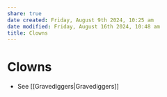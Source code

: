 ```yaml
---
share: true
date created: Friday, August 9th 2024, 10:25 am
date modified: Friday, August 16th 2024, 10:48 am
title: Clowns
---
```


# Clowns

- See [[Gravediggers|Gravediggers]]
